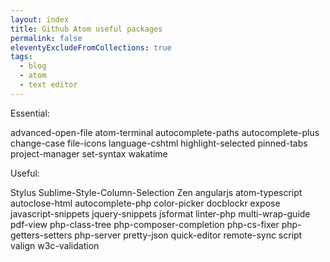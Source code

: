 ```yaml
---
layout: index
title: Github Atom useful packages
permalink: false
eleventyExcludeFromCollections: true
tags:
  - blog
  - atom
  - text editor
---
```


Essential:

advanced-open-file
atom-terminal
autocomplete-paths
autocomplete-plus
change-case
file-icons
language-cshtml
highlight-selected
pinned-tabs
project-manager
set-syntax
wakatime

Useful:

Stylus
Sublime-Style-Column-Selection
Zen
angularjs
atom-typescript
autoclose-html
autocomplete-php
color-picker
docblockr
expose
javascript-snippets
jquery-snippets
jsformat
linter-php
multi-wrap-guide
pdf-view
php-class-tree
php-composer-completion
php-cs-fixer
php-getters-setters
php-server
pretty-json
quick-editor
remote-sync
script
valign
w3c-validation
